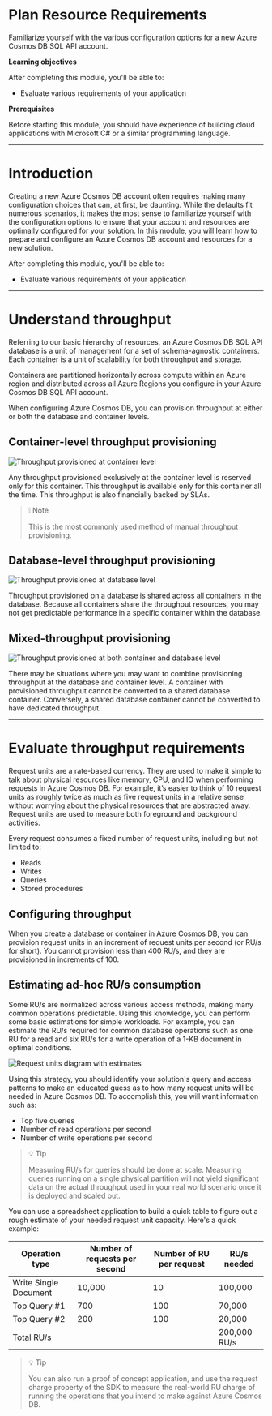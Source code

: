 # Plan Resource Requirements

Familiarize yourself with the various configuration options for a new Azure Cosmos DB SQL API account.

**Learning objectives**

After completing this module, you'll be able to:

* Evaluate various requirements of your application

**Prerequisites**

Before starting this module, you should have experience of building cloud applications with Microsoft C# or a similar programming language.

---

# Introduction

Creating a new Azure Cosmos DB account often requires making many configuration choices that can, at first, be daunting. While the defaults fit numerous scenarios, it makes the most sense to familiarize yourself with the configuration options to ensure that your account and resources are optimally configured for your solution. In this module, you will learn how to prepare and configure an Azure Cosmos DB account and resources for a new solution.

After completing this module, you'll be able to:

* Evaluate various requirements of your application

---

# Understand throughput

Referring to our basic hierarchy of resources, an Azure Cosmos DB SQL API database is a unit of management for a set of schema-agnostic containers. Each container is a unit of scalability for both throughput and storage.

Containers are partitioned horizontally across compute within an Azure region and distributed across all Azure Regions you configure in your Azure Cosmos DB SQL API account.

When configuring Azure Cosmos DB, you can provision throughput at either or both the database and container levels.

## Container-level throughput provisioning

![Throughput provisioned at container level](https://docs.microsoft.com/en-us/learn/wwl-data-ai/plan-resource-requirements/media/2-container.png)

Any throughput provisioned exclusively at the container level is reserved only for this container. This throughput is available only for this container all the time. This throughput is also financially backed by SLAs.

> :grey_exclamation: Note
>
> This is the most commonly used method of manual throughput provisioning.

## Database-level throughput provisioning

![Throughput provisioned at database level](https://docs.microsoft.com/en-us/learn/wwl-data-ai/plan-resource-requirements/media/2-database.png)

Throughput provisioned on a database is shared across all containers in the database. Because all containers share the throughput resources, you may not get predictable performance in a specific container within the database.

## Mixed-throughput provisioning

![Throughput provisioned at both container and database level](https://docs.microsoft.com/en-us/learn/wwl-data-ai/plan-resource-requirements/media/2-mixed.png)

There may be situations where you may want to combine provisioning throughput at the database and container level. A container with provisioned throughput cannot be converted to a shared database container. Conversely, a shared database container cannot be converted to have dedicated throughput.

---

# Evaluate throughput requirements

Request units are a rate-based currency. They are used to make it simple to talk about physical resources like memory, CPU, and IO when performing requests in Azure Cosmos DB. For example, it’s easier to think of 10 request units as roughly twice as much as five request units in a relative sense without worrying about the physical resources that are abstracted away. Request units are used to measure both foreground and background activities.

Every request consumes a fixed number of request units, including but not limited to:

* Reads
* Writes
* Queries
* Stored procedures

## Configuring throughput

When you create a database or container in Azure Cosmos DB, you can provision request units in an increment of request units per second (or RU/s for short). You cannot provision less than 400 RU/s, and they are provisioned in increments of 100.

## Estimating ad-hoc RU/s consumption

Some RU/s are normalized across various access methods, making many common operations predictable. Using this knowledge, you can perform some basic estimations for simple workloads. For example, you can estimate the RU/s required for common database operations such as one RU for a read and six RU/s for a write operation of a 1-KB document in optimal conditions.

![Request units diagram with estimates](https://docs.microsoft.com/en-us/learn/wwl-data-ai/plan-resource-requirements/media/3-request-units.png)

Using this strategy, you should identify your solution's query and access patterns to make an educated guess as to how many request units will be needed in Azure Cosmos DB. To accomplish this, you will want information such as:

* Top five queries
* Number of read operations per second
* Number of write operations per second

> :bulb: Tip
>
> Measuring RU/s for queries should be done at scale. Measuring queries running on a single physical partition will not yield significant data on the actual throughput used in your real world scenario once it is deployed and scaled out.

You can use a spreadsheet application to build a quick table to figure out a rough estimate of your needed request unit capacity. Here's a quick example:

| Operation type | Number of requests per second |Number of RU per request | RU/s needed |
|---------|--------|--------|----------|
| Write Single Document | 10,000 | 10 | 100,000 |
| Top Query #1 | 700 | 100 | 70,000 |
| Top Query #2 | 200 | 100 | 20,000 | 
| Total RU/s | | | 200,000 RU/s |

> :bulb: Tip
>
> You can also run a proof of concept application, and use the request charge property of the SDK to measure the real-world RU charge of running the operations that you intend to make against Azure Cosmos DB.